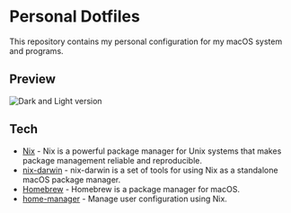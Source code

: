 # Personal Dotfiles

This repository contains my personal configuration for my macOS system and programs.

## Preview

![Dark and Light version](https://github.com/user-attachments/assets/1dccb5f2-0022-453d-a9c5-ba0d2e476243)

## Tech
- [Nix](https://nixos.org/) - Nix is a powerful package manager for Unix systems that makes package management reliable and reproducible.
- [nix-darwin](https://github.com/LnL7/nix-darwin) - nix-darwin is a set of tools for using Nix as a standalone macOS package manager.
- [Homebrew](https://brew.sh/) - Homebrew is a package manager for macOS.
- [home-manager](https://github.com/nix-community/home-manager) - Manage user configuration using Nix.
